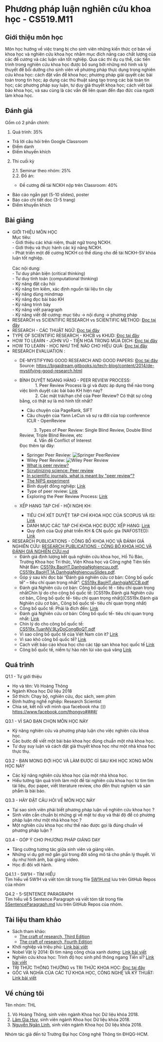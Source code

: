 # Phương pháp luận nghiên cứu khoa học - CS519.M11
## Giới thiệu môn học
Môn học hướng về việc trang bị cho sinh viên những kiến thức cơ bản về khoa học và nghiên cứu khoa học nhằm mục đích nâng cao chất lượng của các đề cương và các luận văn tốt nghiệp. Qua các thí dụ cụ thể, các tiến trình trong nghiên cứu khoa học được bổ sung bởi những mô hình và lý thuyết để bồi dưỡng cho sinh viên về phương pháp thực dụng trong nghiên cứu khoa học: cách đặt vấn đề khoa học; phương pháp giải quyết các bài toán trong tin học; áp dụng các thủ thuật sáng tạo trong các bài toán tin học; các phương pháp suy luận, tư duy giả thuyết khoa học; cách viết bài báo khoa học, và sau cùng là các vấn đề liên quan đến đạo đức của người làm khoa học.

## Đánh giá

Gồm có 2 phần chính:

1. Quá trình: 35%
- Trả lời câu hỏi trên Google Classroom
- Điểm danh
- Điểm khuyến khích

2. Thi cuối kỳ

    2.1. Seminar theo nhóm: 25% </br>
    2.2. Đồ án:
    - Đề cương đề tài NCKH nộp trên Classroom: 40%
+ Báo cáo ngắn ppt (5-10 slides), poster
+ Báo cáo chi tiết doc (3-5 trang)
+ Điểm khuyến khích

## Bài giảng
- GIỚI THIỆU MÔN HỌC </br>
        Mục tiêu: </br>
        - Giới thiệu các khái niệm, thuật ngữ trong NCKH. </br> 
        - Giới thiệu và thực hành các kỹ năng NCKH. </br>
        - Phát triển một đề cương NCKH có thể dùng cho
        đề tài NCKH-SV khóa luận tốt nghiệp. </br>
        </br>
        Các nội dung: </br>
        - Tư duy phản biện (critical thinking) </br>
        - Tư duy tính toán (computational thinking) </br>
        - Kỹ năng đặt câu hỏi </br>
        - Kỹ năng tìm kiếm, xác định nguồn tài liệu tin cậy </br>
        - Kỹ năng dùng mindmap </br>
        - Kỹ năng đọc bài báo KH </br>
        - Kỹ năng trình bày </br>
        - Kỹ năng viết paragraph </br>
        - Kỹ năng viết đề cương: mục tiêu → nội dung → phương pháp </br>
- RESEARCH vs SCIENTIFIC RESEARCH vs SCIENTIFIC METHOD: [Đọc tại đây](https://github.com/thongvhoang/CS519.M11/blob/master/RESEARCH%20vs%20SCIENTIFIC%20RESEARCH%20vs%20SCIENTIFIC%20METHOD.md)
- RESEARCH - CÁC THUẬT NGỮ: [Đọc tại đây](https://github.com/thongvhoang/CS519.M11/blob/master/RESEARCH%20-%20C%C3%81C%20THU%E1%BA%ACT%20NG%E1%BB%AE.md)
- TYPE OF SCIENTIFIC RESEARCH  - KHCB vs KHUD: [Đọc tại đây](https://github.com/thongvhoang/CS519.M11/blob/master/TYPE%20OF%20SCIENTIFIC%20RESEARCH%20%20-%20KHCB%20vs%20KHUD.md)
- HOW TO LEARN - JOHN VŨ - TIẾN HOÁ TRONG MÙA DỊCH: [Đọc tại đây](https://vnexpress.net/tien-hoa-trong-mua-dich-4273974.html)
- HOW TO LEARN - HỌC NHƯ THẾ NÀO CHO HIỆU QUẢ: [Đọc tại đây](https://zingnews.vn/video-gs-truong-nguyen-thanh-tu-van-cach-hoc-de-lam-viec-voi-robot-post922606.html)
- RESEARCH EVALUATION : </br>
    - DE-MYSTIFYING GOOD RESEARCH AND GOOD PAPERS: [Đọc tại đây](https://github.com/thongvhoang/CS519.M11/blob/master/De-Mystifying%20Good%20Research%20and%20Good%20Papers%20(repost).pdf) </br>
        Source: https://bigaidream.gitbooks.io/tech-blog/content/2014/de-mystifying-good-research.html </br>
    - BÌNH DUYỆT NGANG HÀNG - PEER REVIEW PROCESS: </br>
        &nbsp;&nbsp;&nbsp;&nbsp;&nbsp;&nbsp;&nbsp;&nbsp;&nbsp;&nbsp;&nbsp;&nbsp;&nbsp;1. Peer Review Process là gì và được áp dụng thế nào trong việc bình duyệt các bài báo KH hiện nay? </br>
        &nbsp;&nbsp;&nbsp;&nbsp;&nbsp;&nbsp;&nbsp;&nbsp;&nbsp;&nbsp;&nbsp;&nbsp;&nbsp;2. Các mặt trái/hạn chế của Peer Review? Có thật sự công bằng, có thật sự là mô hình tốt nhất? </br>
        - Câu chuyện của PageRank, SIFT </br>
        - Câu chuyện của Yann LeCun và sự ra đời của top conference ICLR - OpenReview </br> 
        
        &nbsp;&nbsp; &nbsp;&nbsp; &nbsp;&nbsp; &nbsp;&nbsp;
            3. Types of Peer Review: Single Blind Review, Double Blind Review, Triple Blind Review, etc </br>
        &nbsp;&nbsp;&nbsp;&nbsp;&nbsp;&nbsp;&nbsp;&nbsp;&nbsp;&nbsp;&nbsp;&nbsp;4. Vấn đề Conflict of Interest </br>
    Đọc thêm tại đây: </br>
        - Springer Peer Review:
        ![Springer PeerReview](Springer-PeerReview.png)
        - Wiley Peer Review:
        ![Wiley Peer Review](Wiley-Peer-Review-Process.png)
        - [What is peer review?](https://www.elsevier.com/reviewers/what-is-peer-review)
        - [Scrutinizing science: Peer review](https://undsci.berkeley.edu/article/howscienceworks_16)
        - [In scientific journals, what is meant by "peer review"?](https://www.quora.com/In-scientific-journals-what-is-meant-by-peer-review)
        - [The NIPS experiment](http://blog.mrtz.org/2014/12/15/the-nips-experiment.html)
        - Bình duyệt đồng nghiệp: [Link](https://www.lypham.net/?p=1113)
        - Type of peer review: [Link](https://authorservices.wiley.com/Reviewers/journal-reviewers/what-is-peer-review/types-of-peer-review.html)
        - Exploring the Peer Review Process: [Link](https://www.wiley.com/network/researchers/being-a-peer-reviewer/exploring-the-peer-review-process)
    - XẾP HẠNG TẠP CHÍ - HỘI NGHỊ KH:
        - TIÊU CHÍ XÉT DUYỆT TẠP CHÍ KHOA HỌC CỦA SCOPUS VÀ ISI: [Link](https://vnuhcm.edu.vn/doi-ngoai_34306864/tieu-chi-xet-duyet-tap-chi-khoa-hoc-cua-scopus-va-isi/323433316864.html)
        - DANH MỤC CÁC TẠP CHÍ KHOA HỌC ĐƯỢC XẾP HẠNG: [Link](https://github.com/thongvhoang/CS519.M11/blob/master/PHAN%20LOAI%20TAP%20CHI%20THEO%20CHUAN%20ISI%2C%20SCOPUS.pdf)
        - Quy định của Quỹ phát triển KH & CN quốc gia (NAFOSTED): [Link](https://www.hcmus.edu.vn/component/content/article?id=2128:quy-dinh-cua-quy-phat-trien-kh-cn-quoc-gia-nafosted&catid=249&Itemid=437)
- RESEARCH PUBLICATIONS - CÔNG BỐ KHOA HỌC VÀ ĐÁNH GIÁ NGHIÊN CỨU: [RESEARCH PUBLICATIONS - CÔNG BỐ KHOA HỌC VÀ ĐÁNH GIÁ NGHIÊN CỨU.md](https://github.com/thongvhoang/CS519.M11/blob/master/RESEARCH%20PUBLICATIONS%20-%20C%C3%94NG%20B%E1%BB%90%20KHOA%20H%E1%BB%8CC%20V%C3%80%20%C4%90%C3%81NH%20GI%C3%81%20NGHI%C3%8AN%20C%E1%BB%A8U.md)
    - Đánh giá định lượng kết quả nghiên cứu khoa học, Hồ Tú Bảo, Trường Khoa học Tri thức, Viện Khoa học và Công nghệ Tiên tiến Nhật Bản: [CS519x.BaoHT.DanhgiaNghiencuu.pdf](CS519x.BaoHT.DanhgiaNghiencuu.pdf), [CS519x.BaoHT.1A.DanhgiaNghiencuuSlides.pdf](CS519x.BaoHT.1A.DanhgiaNghiencuuSlides.pdf).
    - Góp ý sau khi đọc bài “Đánh giá nghiên cứu cơ bản: Công bố quốc tế” – tiêu chí quan trọng nhất”: [CS519x.BaoHT.danhgiaNCCB.pdf](CS519x.BaoHT.danhgiaNCCB.pdf)
    - Đánh giá Nghiên cứu cơ bản: Công bố quốc tế - tiêu chí quan trọng nhấtChín lý do cho công bố quốc tế: [CS519x.Đánh giá Nghiên cứu cơ bản_ Công bố quốc tế- tiêu chí quan trọng nhất](CS519x.Đánh giá Nghiên cứu cơ bản_ Công bố quốc tế- tiêu chí quan trọng nhất)
    - Công bố quốc tế: Phải là đích đến: [Link](https://tiasang.com.vn/-quan-ly-khoa-hoc/Cong-bo-quoc-te-Phai-la-dich-den-9390)
    - Đánh giá Nghiên cứu cơ bản: Công bố quốc tế- tiêu chí quan trọng nhất: [Link](https://tiasang.com.vn/-dien-dan/danh-gia-nghien-cuu-co-ban-cong-bo-quoc-te-tieu-chi-quan-trong-nhat-162)
    - Chín lý do cho công bố quốc tế: [CS519x.TuanNV.9LyDoCongBoQT.pdf](CS519x.TuanNV.9LyDoCongBoQT.pdf)
    - Vì sao công bố quốc tế của Việt Nam còn ít? [Link](https://vnexpress.net/vi-sao-cong-bo-quoc-te-cua-viet-nam-con-it-3632089.html)
    - Vì sao khó công bố quốc tế? [Link](http://hanoimoi.com.vn/ban-in/Khoa-hoc/554509/vi-sao-kho-cong-bo-quoc-te)
    - Cách viết báo cáo khoa học cho các tập san khoa học quốc tế [Link](http://tonghoiyhoc.vn/cach-viet-bao-cao-khoa-hoc-cho-cac-tap-san-khoa-hoc-quoc-te.htm)
    - Công bố quốc tế, niềm tự hào nên lùi vào quá vãng [Link](https://khoahocphattrien.vn/chinh-sach/truong-dai-hoc-bach-khoa-ha-noi-chuyen-doi-mo-hinh-de-toi-uu-tiem-luc/2021102112094561p1c785.htm)
## Quá trình
Q1.1 - Tự giới thiệu
- Họ và tên: Võ Hoàng Thông
- Ngành Khoa học Dữ liệu 2018
- Sở thích: Chạy bộ, nghiên cứu, đọc sách, xem phim
- Định hướng nghề nghiệp: Research Scientist
- Chia sẻ, kết nối với mình qua facebook nha :))) https://www.facebook.com/thongvo####/ </br>

Q3.1 - VÌ SAO BẠN CHỌN MÔN HỌC NÀY
- Kỹ năng nghiên cứu và phương pháp luận cho việc nghiên cứu khoa học.
- Các bước để viết một bài báo khoa học đúng chuẩn một nhà khoa học.
- Tư duy suy luận và cách đặt giả thuyết khoa học như một nhà khoa học thực thụ.

Q3.2 - BẠN MONG ĐỢI HỌC VÀ LÀM ĐƯỢC GÌ SAU KHI HỌC XONG MÔN HỌC NÀY
- Các kỹ năng nghiên cứu khoa học của một nhà khoa học.
- Hiểu tường tận quá trình làm một đề tài nghiên cứu khoa học từ tìm tìm tài liệu, đọc paper, viết literature review, cho đến thực nghiệm và sản phẩm là bài báo.

Q3.3 - HÃY ĐẶT CÂU HỎI VỀ MÔN HỌC NÀY
- Tại sao sinh viên phải biết phương pháp luận về nghiên cứu khoa học ?
- Sinh viên cần chuẩn bị những gì về mặt tư duy và thái độ để có phương pháp luận như một nhà khoa học ?
- Một nghiên cứu khoa học như thế nào được gọi là đúng chuẩn về phương pháp luận ?

Q3.4 - GÓP Ý CHO PHƯƠNG PHÁP GIẢNG DẠY
- Tăng cường tương tác giữa sinh viên và giảng viên.
- Những ví dụ gợi mở gần gũi trong đời sống mô tả cho phần lý thuyết. Ví dụ như hình ảnh, bài giảng video.
- Học đi đôi với hành.

Q4.1.1 - 5W1H - TÌM HIỂU </br>
Tìm hiểu về 5W1H và viết tóm tắt trong file [5W1H.md](https://github.com/thongvhoang/CS519.M11/blob/master/5W1H.md) lưu trên GitHub Repos của nhóm

Q4.2 - 5-SENTENCE PARAGRAPH </br>
Tìm hiểu về 5 Sentence Paragraph và viết tóm tắt trong file [5SentenceParagraph.md](5SentenceParagraph.md) lưu trên GitHub Repos của nhóm.

## Tài liệu tham khảo
- Sách tham khảo: 
    - [The craft of research, Third Edition](https://github.com/thongvhoang/CS519.M11/blob/master/The_Craft_of_Research.pdf)
    - [The craft of research, Fourth Edition](https://github.com/thongvhoang/CS519.M11/blob/master/The_Craft_of_Research_Fourth_Edition.pdf)
- Khởi nghiệp và triệu phú: [Link bài viết](https://vnexpress.net/khoi-nghiep-va-trieu-phu-4279807.html)
- Nobel Vật lý 2014: Đi tìm nàng công chúa xanh dương: [Link bài viết](https://tuoitre.vn/nobel-vat-ly-2014%C2%A0di-tim-nang-cong-chua-xanh-duong-659146.htm)
- Nghiên cứu khoa học: Trình độ học sinh phổ thông ngang Tiến sĩ? [Link bài viết](https://vietnamnet.vn/vn/giao-duc/khoa-hoc/nghien-cuu-khoa-hoc-trinh-do-hoc-sinh-pho-thong-ngang-tien-si-723452.html)
- TRI THỨC THÔNG THƯỜNG vs TRI THỨC KHOA HỌC: [Đọc tại đây](https://github.com/thongvhoang/CS519.M11/blob/master/TRI%20TH%E1%BB%A8C%20TH%C3%94NG%20TH%C6%AF%E1%BB%9CNG%20vs%20TRI%20TH%E1%BB%A8C%20KHOA%20H%E1%BB%8CC.md)
- GỐC VÀ NGHĨA CỦA CÁC TỪ KHOA HỌC, CÔNG NGHỆ VÀ KỸ THUẬT: [Link bài viết](https://www.vnu.edu.vn/btdhqghn/?C1991/N12677/Goc-va-nghia-cua-cac-tu-khoa-hoc,-cong-nghe-va-ky-thuat.htm)

## Về chúng tôi
Tên nhóm: THL
1. Võ Hoàng Thông, sinh viên ngành Khoa học Dữ liệu khóa 2018. <br/>
2. [Lâm Gia Huy](https://github.com/huylgia/CS519.M11), sinh viên ngành Khoa học Dữ liệu khóa 2018. <br/>
3. [Nguyễn Ngân Linh](https://github.com/tteokl/CS519.M11), sinh viên ngành Khoa học Dữ liệu khóa 2018. <br/>

Nhóm tác giả đến từ Trường Đại học Công nghệ Thông tin ĐHQG-HCM.

